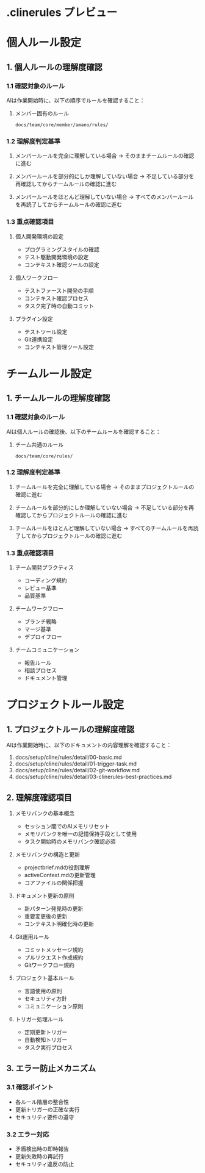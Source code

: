 # .clinerules プレビュー

# 個人ルール設定

## 1. 個人ルールの理解度確認

### 1.1 確認対象のルール

AIは作業開始時に、以下の順序でルールを確認すること：

1. メンバー固有のルール
   ```
   docs/team/core/member/amano/rules/
   ```

### 1.2 理解度判定基準

1. メンバールールを完全に理解している場合
   → そのままチームルールの確認に進む

2. メンバールールを部分的にしか理解していない場合
   → 不足している部分を再確認してからチームルールの確認に進む

3. メンバールールをほとんど理解していない場合
   → すべてのメンバールールを再読了してからチームルールの確認に進む

### 1.3 重点確認項目

1. 個人開発環境の設定
   - プログラミングスタイルの確認
   - テスト駆動開発環境の設定
   - コンテキスト確認ツールの設定

2. 個人ワークフロー
   - テストファースト開発の手順
   - コンテキスト確認プロセス
   - タスク完了時の自動コミット

3. プラグイン設定
   - テストツール設定
   - Git連携設定
   - コンテキスト管理ツール設定

# チームルール設定

## 1. チームルールの理解度確認

### 1.1 確認対象のルール

AIは個人ルールの確認後、以下のチームルールを確認すること：

1. チーム共通のルール
   ```
   docs/team/core/rules/
   ```

### 1.2 理解度判定基準

1. チームルールを完全に理解している場合
   → そのままプロジェクトルールの確認に進む

2. チームルールを部分的にしか理解していない場合
   → 不足している部分を再確認してからプロジェクトルールの確認に進む

3. チームルールをほとんど理解していない場合
   → すべてのチームルールを再読了してからプロジェクトルールの確認に進む

### 1.3 重点確認項目

1. チーム開発プラクティス
   - コーディング規約
   - レビュー基準
   - 品質基準

2. チームワークフロー
   - ブランチ戦略
   - マージ基準
   - デプロイフロー

3. チームコミュニケーション
   - 報告ルール
   - 相談プロセス
   - ドキュメント管理

# プロジェクトルール設定

## 1. プロジェクトルールの理解度確認

AIは作業開始時に、以下のドキュメントの内容理解を確認すること：

1. docs/setup/cline/rules/detail/00-basic.md
2. docs/setup/cline/rules/detail/01-trigger-task.md
3. docs/setup/cline/rules/detail/02-git-workflow.md
4. docs/setup/cline/rules/detail/03-clinerules-best-practices.md

## 2. 理解度確認項目

1. メモリバンクの基本概念
   - セッション間でのAIメモリリセット
   - メモリバンクを唯一の記憶保持手段として使用
   - タスク開始時のメモリバンク確認必須

2. メモリバンクの構造と更新
   - projectbrief.mdの役割理解
   - activeContext.mdの更新管理
   - コアファイルの関係把握

3. ドキュメント更新の原則
   - 新パターン発見時の更新
   - 重要変更後の更新
   - コンテキスト明確化時の更新

4. Git運用ルール
   - コミットメッセージ規約
   - プルリクエスト作成規約
   - Gitワークフロー規約

5. プロジェクト基本ルール
   - 言語使用の原則
   - セキュリティ方針
   - コミュニケーション原則

6. トリガー処理ルール
   - 定期更新トリガー
   - 自動検知トリガー
   - タスク実行プロセス

## 3. エラー防止メカニズム

### 3.1 確認ポイント

- 各ルール階層の整合性
- 更新トリガーの正確な実行
- セキュリティ要件の遵守

### 3.2 エラー対応

- 矛盾検出時の即時報告
- 更新失敗時の再試行
- セキュリティ違反の防止